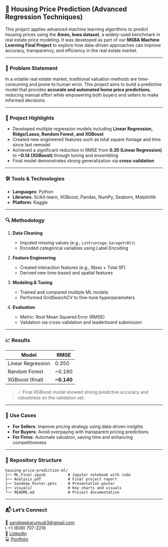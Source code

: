 
## 🏡 Housing Price Prediction (Advanced Regression Techniques)

This project applies advanced machine learning algorithms to predict housing prices using the **Ames, Iowa dataset**, a widely-used benchmark in real estate price modeling. It was developed as part of our **MSBA Machine Learning Final Project** to explore how data-driven approaches can improve accuracy, transparency, and efficiency in the real estate market.

---

### 📌 Problem Statement

In a volatile real estate market, traditional valuation methods are time-consuming and prone to human error. This project aims to build a predictive model that provides **accurate and automated home price predictions**, reducing manual effort while empowering both buyers and sellers to make informed decisions.

---

### 🧠 Project Highlights

- Developed multiple regression models including **Linear Regression, Ridge/Lasso, Random Forest, and XGBoost**
- Created new engineered features such as total square footage and time since last remodel
- Achieved a significant reduction in RMSE from **0.35 (Linear Regression)** to **~0.14 (XGBoost)** through tuning and ensembling
- Final model demonstrates strong generalization via **cross-validation**

---

### 🛠️ Tools & Technologies

- **Languages**: Python  
- **Libraries**: Scikit-learn, XGBoost, Pandas, NumPy, Seaborn, Matplotlib  
- **Platform**: Kaggle

---

### 🔍 Methodology

1. **Data Cleaning**
   - Imputed missing values (e.g., `LotFrontage`, `GarageYrBlt`)
   - Encoded categorical variables using Label Encoding

2. **Feature Engineering**
   - Created interaction features (e.g., Mass × Total SF)
   - Derived new time-based and spatial features

3. **Modeling & Tuning**
   - Trained and compared multiple ML models
   - Performed GridSearchCV to fine-tune hyperparameters

4. **Evaluation**
   - Metric: Root Mean Squared Error (RMSE)
   - Validation via cross-validation and leaderboard submission

---

### 📈 Results

| Model               | RMSE      |
|--------------------|-----------|
| Linear Regression   | 0.350     |
| Random Forest       | ~0.180    |
| XGBoost (final)     | **~0.140** |

> ✅ Final XGBoost model showed strong predictive accuracy and robustness on the validation set.

---

### 🧩 Use Cases

- **For Sellers**: Improve pricing strategy using data-driven insights
- **For Buyers**: Avoid overpaying with transparent pricing predictions
- **For Firms**: Automate valuation, saving time and enhancing competitiveness

---

### 📁 Repository Structure

```
housing-price-prediction-ml/
├── ML_Final.ipynb          # Jupyter notebook with code
├── Analysis.pdf            # Final project report
├── Sandeep_Poster.pptx     # Presentation poster
├── visuals/                # Key charts and visuals
└── README.md               # Project documentation
```

---

### 📬 Let’s Connect

📧 sandeepkarumudi3@gmail.com  
📞 +1 (608) 707-2216  
🔗 [LinkedIn](https://www.linkedin.com/in/sandeepk96)  
💻 [Portfolio](https://github.com/iamnicesandeep)
